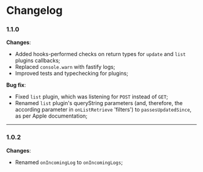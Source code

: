# Changelog

### **1.1.0**

**Changes**:

- Added hooks-performed checks on return types for `update` and `list` plugins callbacks;
- Replaced `console.warn` with fastify logs;
- Improved tests and typechecking for plugins;

**Bug fix**:

- Fixed `list` plugin, which was listening for `POST` instead of `GET`;
- Renamed `list` plugin's queryString parameters (and, therefore, the according parameter in `onListRetrieve` 'filters') to `passesUpdatedSince`, as per Apple documentation;

---

### **1.0.2**

**Changes**:

- Renamed `onIncomingLog` to `onIncomingLogs`;
